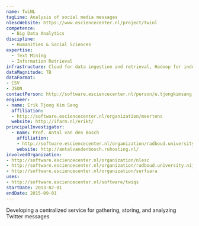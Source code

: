 ```yaml
---
name: TwiNL
tagLine: Analysis of social media messages
nlescWebsite: https://www.esciencecenter.nl/project/twinl
competence:
  - Big Data Analytics
discipline:
  - Humanities & Social Sciences
expertise:
  - Text Mining
  - Information Retrieval
infrastructure: Cloud for data ingestion and retrieval, Hadoop for indexing and searching
dataMagnitude: TB
dataFormat:
- CSV
- JSON
contactPerson: http://software.esciencecenter.nl/person/e.tjongkimsang
engineer:
- name: Erik Tjong Kim Sang
  affiliation:
  - http://software.esciencecenter.nl/organization/meertens
  website: http://ifarm.nl/erikt/
principalInvestigator:
  - name: Prof. Antal van den Bosch
    affiliation:
    - http://software.esciencecenter.nl/organization/radboud.university.nijmegen
    website: http://antalvandenbosch.ruhosting.nl/
involvedOrganization:
- http://software.esciencecenter.nl/organization/nlesc
- http://software.esciencecenter.nl/organization/radboud.university.nijmegen
- http://software.esciencecenter.nl/organization/surfsara
uses:
- http://software.esciencecenter.nl/software/twiqs
startDate: 2013-02-01
endDate: 2015-09-01
---
```


Developing a centralized service for gathering, storing, and analyzing Twitter messages
